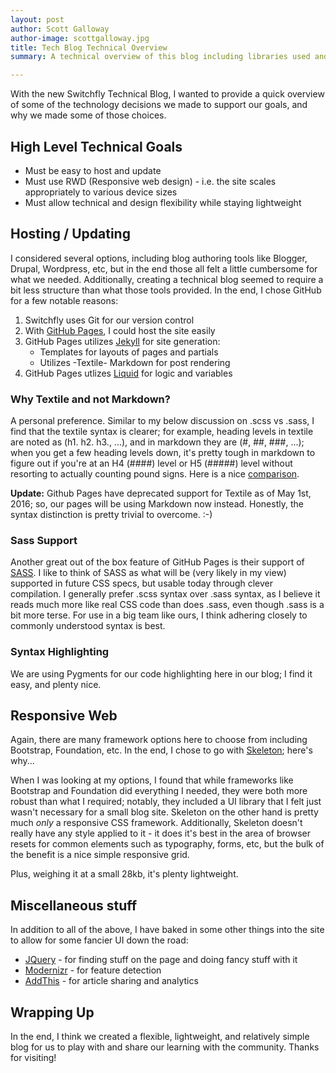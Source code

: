 ```yaml
---
layout: post
author: Scott Galloway
author-image: scottgalloway.jpg
title: Tech Blog Technical Overview
summary: A technical overview of this blog including libraries used and why particular decisions were made.

---
```


With the new Switchfly Technical Blog, I wanted to provide a quick overview of some of the technology decisions we made to support our goals, and why we made some of those choices.

## High Level Technical Goals

* Must be easy to host and update
* Must use RWD (Responsive web design) - i.e. the site scales appropriately to various device sizes
* Must allow technical and design flexibility while staying lightweight

## Hosting / Updating

I considered several options, including blog authoring tools like Blogger, Drupal, Wordpress, etc, but in the end those all felt a little cumbersome for what we needed. Additionally, creating a technical blog seemed to require a bit less structure than what those tools provided. In the end, I chose GitHub for a few notable reasons:

1. Switchfly uses Git for our version control
2. With [GitHub Pages](http://pages.github.com/), I could host the site easily
3. GitHub Pages utilizes [Jekyll](https://github.com/mojombo/jekyll/wiki) for site generation:
    * Templates for layouts of pages and partials
    * Utilizes -Textile- Markdown for post rendering
4. GitHub Pages utlizes [Liquid](http://liquidmarkup.org/) for logic and variables

### Why Textile and not Markdown?

A personal preference. Similar to my below discussion on .scss vs .sass, I find that the textile syntax is clearer; for example, heading levels in textile are noted as (h1. h2. h3., ...), and in markdown they are (#, ##, ###, ...); when you get a few heading levels down, it's pretty tough in markdown to figure out if you're at an H4 (####) level or H5 (#####) level without resorting to actually counting pound signs. Here is a nice [comparison](http://mojomojo.org/documentation/textile_vs_markdown). 

**Update:** Github Pages have deprecated support for Textile as of May 1st, 2016; so, our pages will be using Markdown now instead. Honestly, the syntax distinction is pretty trivial to overcome. :-)

### Sass Support

Another great out of the box feature of GitHub Pages is their support of [SASS](http://sass-lang.com/). I like to think of SASS as what will be (very likely in my view) supported in future CSS specs, but usable today through clever compilation. I generally prefer .scss syntax over .sass syntax, as I believe it reads much more like real CSS code than does .sass, even though .sass is a bit more terse. For use in a big team like ours, I think adhering closely to commonly understood syntax is best.

### Syntax Highlighting

We are using Pygments for our code highlighting here in our blog; I find it easy, and plenty nice.

## Responsive Web

Again, there are many framework options here to choose from including Bootstrap, Foundation, etc. In the end, I chose to go with [Skeleton](http://www.getskeleton.com/); here's why...

When I was looking at my options, I found that while frameworks like Bootstrap and Foundation did everything I needed, they were both more robust than what I required; notably, they included a UI library that I felt just wasn't necessary for a small blog site. Skeleton on the other hand is pretty much *only* a responsive CSS framework. Additionally, Skeleton doesn't really have any style applied to it - it does it's best in the area of browser resets for common elements such as typography, forms, etc, but the bulk of the benefit is a nice simple responsive grid.

Plus, weighing it at a small 28kb, it's plenty lightweight.

## Miscellaneous stuff

In addition to all of the above, I have baked in some other things into the site to allow for some fancier UI down the road:

* [JQuery](http://jquery.com) - for finding stuff on the page and doing fancy stuff with it
* [Modernizr](http://modernizr.com) - for feature detection
* [AddThis](http://www.addthis.com) - for article sharing and analytics

## Wrapping Up

In the end, I think we created a flexible, lightweight, and relatively simple blog for us to play with and share our learning with the community. Thanks for visiting!